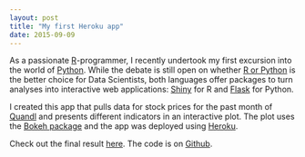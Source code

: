 ```yaml
---
layout: post
title: "My first Heroku app"
date: 2015-09-09
---
```


As a passionate [R](https://www.r-project.org)-programmer, I recently undertook my first
excursion into the world of [Python](http://python.6.x6.nabble.com). While the debate is still open on whether 
[R or Python](http://www.kdnuggets.com/2015/05/r-vs-python-data-science.html) is the better choice for Data Scientists, both 
languages offer packages to turn analyses into interactive web applications: [Shiny](http://shiny.rstudio.com) 
for R and [Flask](http://flask.pocoo.org) for Python.

I created this app that pulls data for stock prices for the past month of [Quandl](https://www.google.com/url?q=https%3A%2F%2Fwww.quandl.com%2Fdata%2FWIKI&sa=D&sntz=1&usg=AFrqEzdSDoXsG4-eGvhdKTEjkTaHL1PF1g)
and presents different indicators in an interactive plot. The plot uses the [Bokeh package](http://bokeh.pydata.org/en/latest/) and the app was deployed using [Heroku](https://www.heroku.com). 

Check out the final result [here](http://spynx.herokuapp.com). The code is on [Github](https://github.com/bartholdja/bartholdja.github.io).
